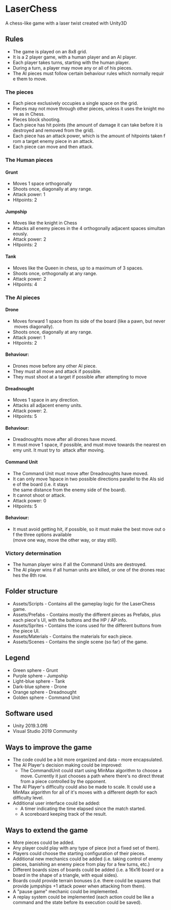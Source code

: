 # LaserChess
A chess-like game with a laser twist created with Unity3D

## Rules

* The game is played on an 8x8 grid. 
* It is a 2 player game, with a human player and an AI player.
* Each player takes turns, starting with the human player.
* During a turn, a player may move any or all of his pieces.
* The AI pieces must follow certain behaviour rules which normally require them to move.

### The pieces

* Each piece exclusively occupies a single space on the grid.
* Pieces may not move through other pieces, unless it uses the knight move as in Chess.
* Pieces block shooting.
* Each piece has hit points (the amount of damage it can take before it is destroyed and removed from the grid).
* Each piece has an attack power, which is the amount of hitpoints taken from a target enemy piece in an attack.
* Each piece can move and then attack.

### The Human pieces

#### Grunt

* Moves 1 space orthogonally
* Shoots once, diagonally at any range.
* Attack power: 1
* Hitpoints: 2

#### Jumpship

* Moves like the knight in Chess
* Attacks all enemy pieces in the 4 orthogonally adjacent spaces simultaneously.
* Attack power: 2
* Hitpoints: 2

#### Tank

* Moves like the Queen in chess, up to a maximum of 3 spaces.
* Shoots once, orthogonally at any range.
* Attack power: 2
* Hitpoints: 4

### The AI pieces

#### Drone

* Moves forward 1 space from its side of the board (like a pawn, but never moves diagonally).
* Shoots once, diagonally at any range.
* Attack power: 1
* Hitpoints: 2

#### Behaviour:

* Drones move before any other AI piece.
* They must all move and attack if possible.
* They must shoot at a target if possible after attempting to move

#### Dreadnought

* Moves 1 space in any direction.
* Attacks all adjacent enemy units.
* Attack power: 2.
* Hitpoints: 5

#### Behaviour:

* Dreadnoughts move after all drones have moved.
* It must move 1 space, if possible, and must move towards the nearest enemy unit. It must try to  attack after moving.

#### Command Unit

* The Command Unit must move after Dreadnoughts have moved.
* It can only move 1space in two possible directions parallel to the AIs side of the board (i.e. it stays  the same distance from the enemy side of the board).
* It cannot shoot or attack.
* Attack power: 0
* Hitpoints: 5

#### Behaviour:

* It must avoid getting hit, if possible, so it must make the best move out of the three options available  (move one way, move the other way, or stay still).

### Victory determination

* The human player wins if all the Command Units are destroyed.
* The AI player wins if all human units are killed, or one of the drones reaches the 8th row.

## Folder structure

* Assets/Scripts - Contains all the gameplay logic for the LaserChess game.
* Assets/Prefabs - Contains mostly the different pieces as Prefabs, plus each piece's UI, with the buttons and the HP / AP info.
* Assets/Sprites - Contains the icons used for the different buttons from the piece UI.
* Assets/Materials - Contains the materials for each piece.
* Assets/Scenes - Contains the single scene (so far) of the game.

## Legend

* Green sphere - Grunt
* Purple sphere - Jumpship
* Light-blue sphere - Tank
* Dark-blue sphere - Drone
* Orange sphere - Dreadnought
* Golden sphere - Command Unit

## Software used

* Unity 2019.3.0f6
* Visual Studio 2019 Community

## Ways to improve the game

- The code could be a bit more organized and data - more encapsulated.
- The AI Player's decision making could be improved:
  - The CommandUnit could start using MinMax algorithm to choose a move. Currently it just chooses a path where there's no direct threat from a piece controlled by the opponent.
- The AI Player's difficulty could also be made to scale. It could use a MinMax algorithm for all of it's moves with a different depth for each difficulty level.
- Additional user interface could be added:
  - A timer indicating the time elapsed since the match started.
  - A scoreboard keeping track of the result.

## Ways to extend the game

- More pieces could be added.
- Any player could play with any type of piece (not a fixed set of them).
- Players could choose the starting configuration of their pieces.
- Additional new mechanics could be added (i.e. taking control of enemy pieces, banishing an enemy piece from play for a few turns, etc.)
- Different boards sizes of boards could be added (i.e. a 16x16 board or a board in the shape of a triangle, with equal sides).
- Boards could provide terrain bonuses (i.e. there could be squares that provide jumpships +1 attack power when attacking from them).
- A "pause game" mechanic could be implemented.
- A replay system could be implemented (each action could be like a command and the state before its execution could be saved).
